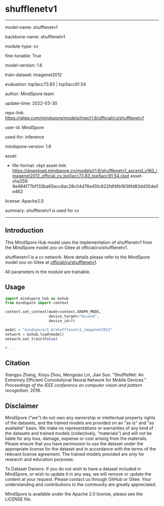# shufflenetv1

---

model-name: shufflenetv1

backbone-name: shufflenetv1

module-type: cv

fine-tunable: True

model-version: 1.6

train-dataset: imagenet2012

evaluation: top1acc73.83 | top5acc91.54

author: MindSpore team

update-time: 2022-03-30

repo-link: <https://gitee.com/mindspore/models/tree/r1.6/official/cv/shufflenetv1>

user-id: MindSpore

used-for: inference

mindspore-version: 1.6

asset:

-
    file-format: ckpt
    asset-link: <https://download.mindspore.cn/models/r1.6/shufflenetv1_ascend_v160_imagenet2012_official_cv_top1acc73.83_top5acc91.54.ckpt>
    asset-sha256: 9e484f77bf133ba65ecc6ac28c04d76e45fc822fdf4fb1636fd83dd30de0e462

license: Apache2.0

summary: shufflenetv1 is used for cv

---

## Introduction

This MindSpore Hub model uses the implementation of shufflenetv1 from the MindSpore model zoo on Gitee at official/cv/shufflenetv1.

shufflenetv1 is a cv network. More details please refer to the MindSpore model zoo on Gitee at [official/cv/shufflenetv1](https://gitee.com/mindspore/models/blob/r1.6/official/cv/shufflenetv1/README_CN.md).

All parameters in the module are trainable.

## Usage

```python
import mindspore_hub as mshub
from mindspore import context

context.set_context(mode=context.GRAPH_MODE,
                    device_target="Ascend",
                    device_id=0)

model = "mindspore/1.6/shufflenetv1_imagenet2012"
network = mshub.load(model)
network.set_train(False)

# ...
```

## Citation

Xiangyu Zhang, Xinyu Zhou, Mengxiao Lin, Jian Sun. "ShuffleNet: An Extremely Efficient Convolutional Neural Network for Mobile Devices." *Proceedings of the IEEE conference on computer vision and pattern recognition*. 2018.

## Disclaimer

MindSpore ("we") do not own any ownership or intellectual property rights of the datasets, and the trained models are provided on an "as is" and "as available" basis. We make no representations or warranties of any kind of the datasets and trained models (collectively, “materials”) and will not be liable for any loss, damage, expense or cost arising from the materials. Please ensure that you have permission to use the dataset under the appropriate license for the dataset and in accordance with the terms of the relevant license agreement. The trained models provided are only for research and education purposes.

To Dataset Owners: If you do not wish to have a dataset included in MindSpore, or wish to update it in any way, we will remove or update the content at your request. Please contact us through GitHub or Gitee. Your understanding and contributions to the community are greatly appreciated.

MindSpore is available under the Apache 2.0 license, please see the LICENSE file.
